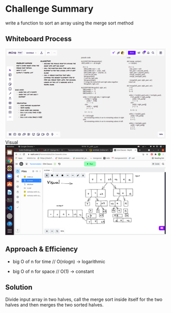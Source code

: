 # Challenge Summary
write a function to sort an array using the merge sort method

## Whiteboard Process
![merge_sort](merge_sort.png)
 Visual
![visual](visual.png)

## Approach & Efficiency

- big O of n for time // O(nlogn) -> logarithmic

- big O of n for space // O(1) -> constant

## Solution
Divide input array in two halves, call  the merge sort inside itself for the two halves and then merges the two sorted halves.

